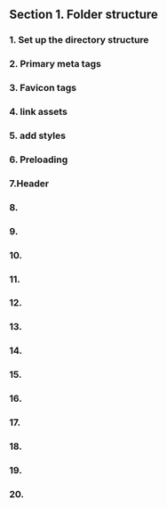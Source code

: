## Section 1. Folder structure

### 1. Set up the directory structure

### 2. Primary meta tags

### 3. Favicon tags

### 4. link assets

### 5. add styles

### 6. Preloading

### 7.Header

### 8.

### 9.

### 10.

### 11.

### 12.

### 13.

### 14.

### 15.

### 16.

### 17.

### 18.

### 19.

### 20.
